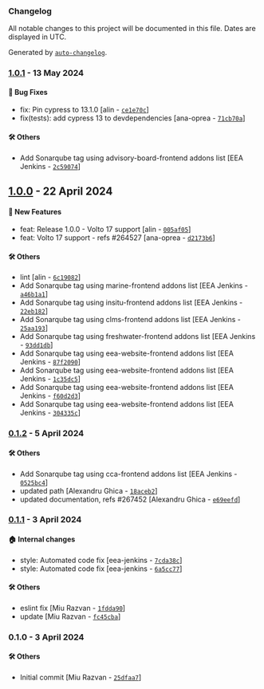 ### Changelog

All notable changes to this project will be documented in this file. Dates are displayed in UTC.

Generated by [`auto-changelog`](https://github.com/CookPete/auto-changelog).

### [1.0.1](https://github.com/eea/volto-block-data-table/compare/1.0.0...1.0.1) - 13 May 2024

#### :bug: Bug Fixes

- fix: Pin cypress to 13.1.0 [alin - [`ce1e70c`](https://github.com/eea/volto-block-data-table/commit/ce1e70c77715849bd2bea310a9f8f32945df1bc2)]
- fix(tests): add cypress 13 to devdependencies [ana-oprea - [`71cb70a`](https://github.com/eea/volto-block-data-table/commit/71cb70a920136da6a50ec5592d8e60a643b1674e)]

#### :hammer_and_wrench: Others

- Add Sonarqube tag using advisory-board-frontend addons list [EEA Jenkins - [`2c59074`](https://github.com/eea/volto-block-data-table/commit/2c59074a5736a7d6b4035661cc7c0476bfa935e5)]
## [1.0.0](https://github.com/eea/volto-block-data-table/compare/0.1.2...1.0.0) - 22 April 2024

#### :rocket: New Features

- feat: Release 1.0.0 - Volto 17 support [alin - [`005af05`](https://github.com/eea/volto-block-data-table/commit/005af05fc6f15d90a250aa1bf20c6bdb3c88b6c0)]
- feat: Volto 17 support - refs #264527 [ana-oprea - [`d2173b6`](https://github.com/eea/volto-block-data-table/commit/d2173b627a3e208e97e8932a5c45ee1edff39679)]

#### :hammer_and_wrench: Others

- lint [alin - [`6c19082`](https://github.com/eea/volto-block-data-table/commit/6c19082ec428a5f0da96f30fe018e1afd9b90be2)]
- Add Sonarqube tag using marine-frontend addons list [EEA Jenkins - [`a46b1a1`](https://github.com/eea/volto-block-data-table/commit/a46b1a19aba895991b16591d1f7fb83a3802944b)]
- Add Sonarqube tag using insitu-frontend addons list [EEA Jenkins - [`22eb182`](https://github.com/eea/volto-block-data-table/commit/22eb1822a90944bfb361c64b46ac77808cbf9c07)]
- Add Sonarqube tag using clms-frontend addons list [EEA Jenkins - [`25aa193`](https://github.com/eea/volto-block-data-table/commit/25aa193996f49a93c9afc2bb2232b63f94875616)]
- Add Sonarqube tag using freshwater-frontend addons list [EEA Jenkins - [`93dd1db`](https://github.com/eea/volto-block-data-table/commit/93dd1db7025b209c4ecfb262d79a5008a8e230f2)]
- Add Sonarqube tag using eea-website-frontend addons list [EEA Jenkins - [`87f2090`](https://github.com/eea/volto-block-data-table/commit/87f2090ac429fb06ae831ff7964037cfffb3cacf)]
- Add Sonarqube tag using eea-website-frontend addons list [EEA Jenkins - [`1c35dc5`](https://github.com/eea/volto-block-data-table/commit/1c35dc5d4a33072f0f955c863a0b5a1a571d4800)]
- Add Sonarqube tag using eea-website-frontend addons list [EEA Jenkins - [`f60d2d3`](https://github.com/eea/volto-block-data-table/commit/f60d2d37a4929d3576466dc7c3941ff21e80deb6)]
- Add Sonarqube tag using eea-website-frontend addons list [EEA Jenkins - [`304335c`](https://github.com/eea/volto-block-data-table/commit/304335cb57dd615b7e7cc521537440e00cf00079)]
### [0.1.2](https://github.com/eea/volto-block-data-table/compare/0.1.1...0.1.2) - 5 April 2024

#### :hammer_and_wrench: Others

- Add Sonarqube tag using cca-frontend addons list [EEA Jenkins - [`0525bc4`](https://github.com/eea/volto-block-data-table/commit/0525bc45aa1bf18e2bebfa6cda1e07ad3b851447)]
- updated path [Alexandru Ghica - [`18aceb2`](https://github.com/eea/volto-block-data-table/commit/18aceb25ac2c76dc13ffdcf25d44a38eb2736e9b)]
- updated documentation, refs #267452 [Alexandru Ghica - [`e69eefd`](https://github.com/eea/volto-block-data-table/commit/e69eefd1108329bb365b00eceb0560a9ee60f9a0)]
### [0.1.1](https://github.com/eea/volto-block-data-table/compare/0.1.0...0.1.1) - 3 April 2024

#### :house: Internal changes

- style: Automated code fix [eea-jenkins - [`7cda38c`](https://github.com/eea/volto-block-data-table/commit/7cda38c202786b97cc9f38a757979d6b439fb1a1)]
- style: Automated code fix [eea-jenkins - [`6a5cc77`](https://github.com/eea/volto-block-data-table/commit/6a5cc77f619dd5a0695824c37d7976d8489c11e4)]

#### :hammer_and_wrench: Others

- eslint fix [Miu Razvan - [`1fdda90`](https://github.com/eea/volto-block-data-table/commit/1fdda90f0564f63af1533c05dea4c9d623733aed)]
- update [Miu Razvan - [`fc45cba`](https://github.com/eea/volto-block-data-table/commit/fc45cbac01736dcaad4b1a70cd40dffc5a4e1142)]
### 0.1.0 - 3 April 2024

#### :hammer_and_wrench: Others

- Initial commit [Miu Razvan - [`25dfaa7`](https://github.com/eea/volto-block-data-table/commit/25dfaa778b3870895e4896611cdfa6bee6235a7d)]
